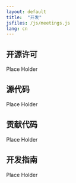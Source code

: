 ```yaml
---
layout: default
title:  "开发"
jsfiles: /js/meetings.js
lang: cn
---
```


<a id="license"></a>
## 开源许可

Place Holder

<a id="source"></a>
## 源代码
Place Holder

<a id="contributing"></a>
## 贡献代码

Place Holder

<a id="guidelines"></a>
## 开发指南

Place Holder
